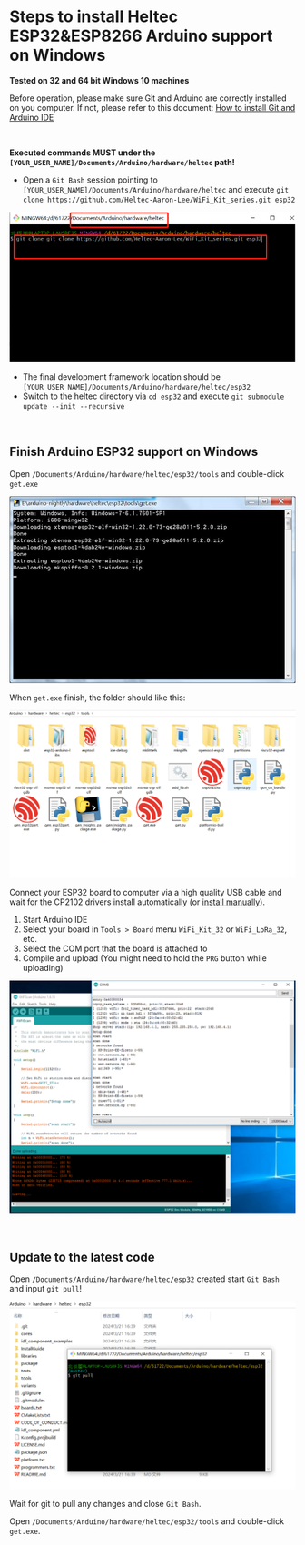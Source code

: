 # Steps to install Heltec ESP32&ESP8266 Arduino support on Windows
**Tested on 32 and 64 bit Windows 10 machines**

Before operation, please make sure Git and Arduino are correctly installed on you computer. If not, please refer to this document: [How to install Git and Arduino IDE](https://heltec-automation-docs.readthedocs.io/en/latest/general/how_to_install_git_and_arduino.html)

&nbsp;

**Executed commands MUST under the ```[YOUR_USER_NAME]/Documents/Arduino/hardware/heltec``` path!**

- Open a ```Git Bash``` session pointing to ```[YOUR_USER_NAME]/Documents/Arduino/hardware/heltec``` and execute `git clone https://github.com/Heltec-Aaron-Lee/WiFi_Kit_series.git esp32`

![](win-screenshots/location.png)

 - The final development framework location should be ```[YOUR_USER_NAME]/Documents/Arduino/hardware/heltec/esp32```
 - Switch to the heltec directory via ```cd esp32``` and execute ```git submodule update --init --recursive``` 

&nbsp;

## Finish Arduino ESP32 support on Windows

Open `/Documents/Arduino/hardware/heltec/esp32/tools` and double-click `get.exe`

![](win-screenshots/win-gui-6.png)

When `get.exe` finish, the folder should like this:

![](win-screenshots/esp32-1.png)

Connect your ESP32 board to computer via a high quality USB cable and wait for the CP2102 drivers install automatically (or [install manually](https://heltec-automation-docs.readthedocs.io/en/latest/general/establish_serial_connection.html)).

1. Start Arduino IDE
2. Select your board in ```Tools > Board``` menu `WiFi_Kit_32` or `WiFi_LoRa_32`, etc.
3. Select the COM port that the board is attached to
4. Compile and upload (You might need to hold the ```PRG``` button while uploading)

![](win-screenshots/arduino-ide.png)

&nbsp;

## Update to the latest code

Open ```/Documents/Arduino/hardware/heltec/esp32``` created start ```Git Bash``` and input ```git pull```!

![](win-screenshots/git-pull.png)

Wait for git to pull any changes and close `Git Bash`.

Open `/Documents/Arduino/hardware/heltec/esp32/tools` and double-click `get.exe`.